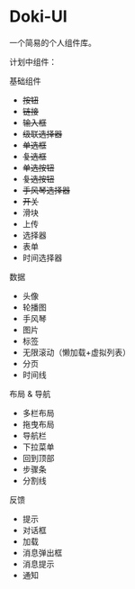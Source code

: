 # Doki-UI
 一个简易的个人组件库。

计划中组件：

基础组件

- ~~按钮~~
- ~~链接~~
- ~~输入框~~
- ~~级联选择器~~
- ~~单选框~~
- ~~复选框~~
- ~~单选按钮~~
- ~~复选按钮~~
- ~~手风琴选择器~~
- ~~开关~~
- 滑块
- 上传
- 选择器
- 表单
- 时间选择器

数据

- 头像
- 轮播图
- 手风琴
- 图片
- 标签
- 无限滚动（懒加载+虚拟列表）
- 分页
- 时间线

布局 & 导航

- 多栏布局
- 拖曳布局
- 导航栏
- 下拉菜单
- 回到顶部
- 步骤条
- 分割线

反馈

- 提示
- 对话框
- 加载
- 消息弹出框
- 消息提示
- 通知
